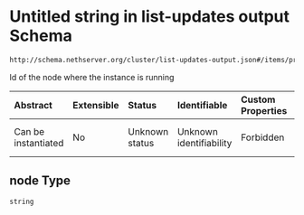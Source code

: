 # Untitled string in list-updates output Schema

```txt
http://schema.nethserver.org/cluster/list-updates-output.json#/items/properties/node
```

Id of the node where the instance is running

| Abstract            | Extensible | Status         | Identifiable            | Custom Properties | Additional Properties | Access Restrictions | Defined In                                                                           |
| :------------------ | :--------- | :------------- | :---------------------- | :---------------- | :-------------------- | :------------------ | :----------------------------------------------------------------------------------- |
| Can be instantiated | No         | Unknown status | Unknown identifiability | Forbidden         | Allowed               | none                | [list-updates-output.json*](cluster/list-updates-output.json "open original schema") |

## node Type

`string`
